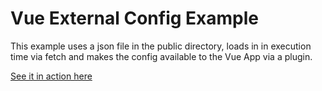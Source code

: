 # Vue External Config Example
This example uses a json file in the public directory, loads in in execution time via fetch and makes the config available to the Vue App via a plugin.

[See it in action here](https://codesandbox.io/s/vue-json-external-config-sp8mj?file=/src/main.js)
